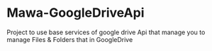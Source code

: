 # Mawa-GoogleDriveApi
Project to use base services of google drive Api that manage you to manage Files &amp; Folders that in GoogleDrive

